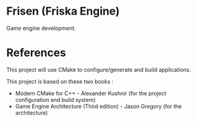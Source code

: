 # Frisen (Friska Engine)
Game engine development. 

# References

This project will use CMake to configure/generate and build applications.

This project is based on these two books :
- Modern CMake for C++ - Alexander Kushnir (for the project configuration and build system) 
- Game Engine Architecture (Third edition) - Jason Gregory (for the architecture)
